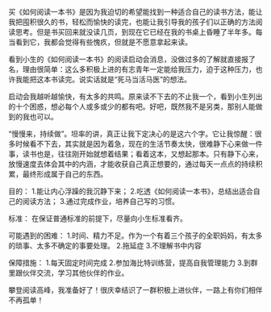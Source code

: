  买《如何阅读一本书》是因为我迫切的希望能找到一种适合自己的读书方法，能让我把囤积很久的书，轻松而愉快的读完，也能让我引导我的孩子们以正确的方法阅读思考。但是书买回来就没读几页，到现在它已经在我的书桌上昏睡了半年多。每当看到它，我都会觉得有些愧疚，但就是不愿意拿起来读。

 看到小生的《如何阅读一本书》的阅读启动会消息，没做过多的了解就直接报了名，理由很简单：这么多积极上进的有志青年一定能给我压力，迫于这种压力，也许我能把这本书读完。说实话就是“死马当活马医”的想法。

 启动会我越听越愉快，有太多的共鸣。原来读不下去的不止我一个，看到小生列出的十个困惑，想必每个人或多或少的都有吧。好吧，既然我不是另类，那别人能做到的我也可以。

 “慢慢来，持续做”。坦率的讲，真正让我下定决心的是这六个字。它让我惊醒：很多时候看不下去，其实就是因为着急，现在的生活节奏太快，很难静下心来做一件事，读书也是，往往刚开始就想着结果；看着这本，又想起那本。只有静下心来，放慢速度去体会其中的内涵，才能收获自己真正想要的，通过每天一点点的持续积累，最终形成属于自己的东西。

 目的： 1.能让内心浮躁的我沉静下来； 2.吃透《如何阅读一本书》，总结出适合自己的阅读方法； 3.通过完成作业，培养自己写的习惯。

 标准： 在保证普通标准的前提下，尽量向小生标准看齐。

 可能遇到的困难： 1.时间、精力不足。作为一个有着三个孩子的全职妈妈，有太多的琐事、太多不确定的事要处理。 2.拖延症 3.不理解书中内容

 保障措施： 1.每天固定时间完成 2.参加海比特训练营，提高自我管理能力 3.到群里跟伙伴交流，学习其他伙伴的作业。

 攀登阅读高峰，我准备好了！很庆幸结识了一群积极上进伙伴，一路上有你们相伴不再孤单！


